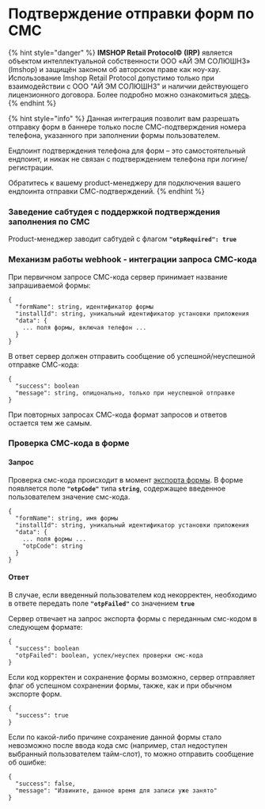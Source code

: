 # Подтверждение отправки форм по СМС

{% hint style="danger" %}
**IMSHOP Retail Protocol© (IRP)** является объектом интеллектуальной собственности ООО «АЙ ЭМ СОЛЮШНЗ» (Imshop) и защищён законом об авторском праве как ноу-хау. Использование Imshop Retail Protocol допустимо только при взаимодействии с ООО "АЙ ЭМ СОЛЮШНЗ" и наличии действующего лицензионного договора. Более подробно можно ознакомиться [здесь](../../api-license.md).
{% endhint %}

{% hint style="info" %}
Данная интеграция позволит вам разрешать отправку форм в баннере только после СМС-подтверждения номера телефона, указанного при заполнении формы пользователем.

Ендпоинт подтверждения телефона для форм – это самостоятельный ендпоинт, и никак не связан с подтверждением телефона при логине/регистрации.

Обратитесь к вашему product-менеджеру для подключения вашего ендпоинта отправки СМС-подтверждений.
{% endhint %}

### Заведение сабтудея с поддержкой подтверждения заполнения по СМС

Product-менеджер заводит сабтудей с флагом **`"otpRequired": true`**

### Механизм работы webhook - интеграции запроса СМС-кода

При первичном запросе СМС-кода сервер принимает название запрашиваемой формы:

```
{
  "formName": string, идентификатор формы
  "installId": string, уникальный идентификатор установки приложения
  "data": {
    ... поля формы, включая телефон ...
  }
}
```

В ответ сервер должен отправить сообщение об успешной/неуспешной отправке СМС-кода:

```
{
  "success": boolean
  "message": string, опицонально, только при неуспешной отправке
}
```

При повторных запросах СМС-кода формат запросов и ответов остается тем же самым.

### Проверка СМС-кода в форме

#### Запрос

Проверка смс-кода происходит в момент [экспорта формы](formy.md). В форме появляется поле **`"otpCode"`** типа **`string`**, содержащее введенное пользователем значение смс-кода.

```
{
  "formName": string, имя формы
  "installId": string, уникальный идентификатор установки приложения
  "data": {
    ... поля формы ...
    "otpCode": string
  }
}
```

#### Ответ

В случае, если введенный пользователем код некорректен, необходимо в ответе передать поле **`"otpFailed"`** со значением **`true`**

Сервер отвечает на запрос экспорта формы с переданным смс-кодом в следующем формате:

```
{
  "success": boolean
  "otpFailed": boolean, успех/неуспех проверки смс-кода
}
```

Если код корректен и сохранение формы возможно, сервер отправляет флаг об успешном сохранении формы, также, как и при обычном экспорте форм.

```
{
  "success": true
}
```

Если по какой-либо причине сохранение данной формы стало невозможно после ввода кода смс (например, стал недоступен выбранный пользователем тайм-слот), то можно отправить сообщение об ошибке:

```
{
  "success": false,
  "message": "Извините, данное время для записи уже занято"
}
```
